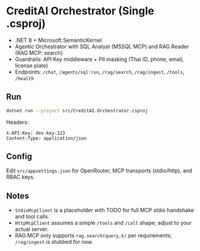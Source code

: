 # CreditAI Orchestrator (Single .csproj)

- .NET 8 + Microsoft.SemanticKernel
- Agentic Orchestrator with SQL Analyst (MSSQL MCP) and RAG Reader (RAG MCP: search)
- Guardrails: API Key middleware + PII masking (Thai ID, phone, email, license plate)
- Endpoints: `/chat`, `/agents/sql:run`, `/rag/search`, `/rag/ingest`, `/tools`, `/health`

## Run
```bash
dotnet run --project src/CreditAI.Orchestrator.csproj
```

Headers:
```
X-API-Key: dev-key-123
Content-Type: application/json
```

## Config
Edit `src/appsettings.json` for OpenRouter, MCP transports (stdio/http), and RBAC keys.

## Notes
- `StdioMcpClient` is a placeholder with TODO for full MCP stdio handshake and tool calls.
- `HttpMcpClient` assumes a simple `/tools` and `/call` shape; adjust to your actual server.
- RAG MCP only supports `rag.search(query,k)` per requirements; `/rag/ingest` is stubbed for now.
